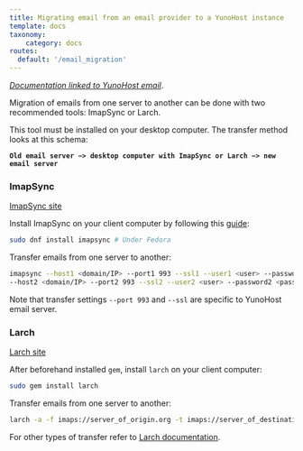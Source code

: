 ```yaml
---
title: Migrating email from an email provider to a YunoHost instance
template: docs
taxonomy:
    category: docs
routes:
  default: '/email_migration'
---
```


*[Documentation linked to YunoHost email](/email)*.

Migration of emails from one server to another can be done with two recommended tools: ImapSync or Larch.

This tool must be installed on your desktop computer. The transfer method looks at this schema:

**`Old email server −> desktop computer with ImapSync or Larch −> new email server`**

### ImapSync

[ImapSync site](http://imapsync.lamiral.info/)

Install ImapSync on your client computer by following this [guide](http://imapsync.lamiral.info/INSTALL):

```bash
sudo dnf install imapsync # Under Fedora
```

Transfer emails from one server to another:

```bash
imapsync --host1 <domain/IP> --port1 993 --ssl1 --user1 <user> --password1 <password> \
--host2 <domain/IP> --port2 993 --ssl2 --user2 <user> --password2 <password>
```

Note that transfer settings `--port 993` and `--ssl` are specific to YunoHost email server.

### Larch

[Larch site](https://github.com/rgrove/larch/)

After beforehand installed `gem`, install `larch` on your client computer:

```bash
sudo gem install larch
```

Transfer emails from one server to another:

```bash
larch -a -f imaps://server_of_origin.org -t imaps://server_of_destination.org
```

For other types of transfer refer to [Larch documentation](https://github.com/rgrove/larch#label-Usage).
